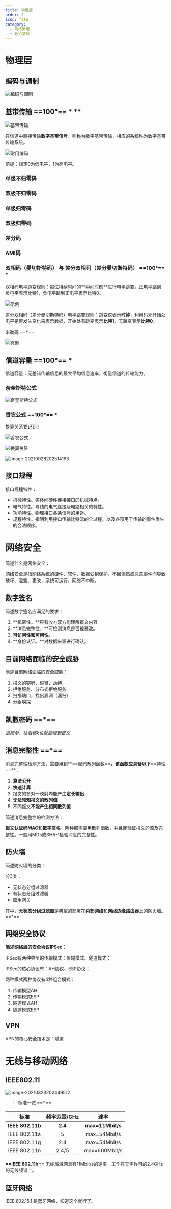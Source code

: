 ```yaml
---
title: 物理层
order: 2
icon: file
category:
  - 网络原理	
  - 理论基础
---
```


# 物理层

## 编码与调制

![编码与调制](https://cdn.jsdelivr.net/gh/zhengzhenning/imageBeds@main/images/008i3skNgy1gthudala2rj61ln0u07cy02.jpg)

## [基带传输](https://www.bilibili.com/video/BV1c4411d7jb?p=17) ==100°== * **

![基带传输](https://cdn.jsdelivr.net/gh/zhengzhenning/imageBeds@main/images/008i3skNgy1gvi69r44lfj60wb0u0wiv02-20240411175526959.jpg)

在信道中直接传输**数字基带信号**，则称为数字基带传输，相应的系统称为数字基带传输系统。

![常用编码](https://cdn.jsdelivr.net/gh/zhengzhenning/imageBeds@main/images/008i3skNgy1gthuaibbdwj60ya0iijuz02.jpg)

前提：规定0为低电平，1为高电平。

### 单级不归零码

### 双极不归零码

### 单级归零码

### 双极归零码

### 差分码

### AMI码

### 双相码（曼切斯特码） 与 差分双相码（差分曼切斯特码） ==100°== *

双相码电平跳变规则：每位持续时间的**<u>中间时刻</u>**进行电平跳变。正电平跳到负电平表示比特1，负电平跳到正电平表示比特0。

![示例](https://cdn.jsdelivr.net/gh/zhengzhenning/imageBeds@main/images/008i3skNgy1gtr0u65df9j61kl0tkwla02-20240411175741737.jpg)

差分双相码（差分曼切斯特码）电平跳变规则：跳变仅表示**时钟**，利用码元开始处电平是否发生变化来表示数据，开始处有跳变表示**比特1**，无跳变表示**比特0**。

米勒码 ==*==

![真题](https://cdn.jsdelivr.net/gh/zhengzhenning/imageBeds@main/images/008i3skNgy1guwm9gr2xrj61s20u0dq202.jpg)

## 信道容量 ==100°==  *

信道容量：无差错传输信息的最大平均信息速率，衡量信道的传输能力。

### 奈奎斯特公式

![奈奎斯特公式](https://cdn.jsdelivr.net/gh/zhengzhenning/imageBeds@main/images/008i3skNgy1guo7qkpd6mj62ho0p6th202.jpg)

### 香农公式 ==100°== *

换算关系要记到！

![香农公式](https://cdn.jsdelivr.net/gh/zhengzhenning/imageBeds@main/images/008i3skNgy1guo80sngldj61ai0u0gsf02.jpg)

![换算关系](https://cdn.jsdelivr.net/gh/zhengzhenning/imageBeds@main/images/008i3skNgy1guwm28agqhj62e00kqafs02.jpg)

![image-20210928202514193](https://cdn.jsdelivr.net/gh/zhengzhenning/imageBeds@main/images/008i3skNgy1guwm3ikdvkj61xu0u0gto02.jpg)

## 接口规程  

接口规程特性：

- 机械特性。实体间硬件连接接口的机械特点。
- 电气特性。导线的电气连接及电路相关的特性。
- 功能特性。物理接口各条信号的用途。
- 规程特性。指明利用接口传输比特流的全过程，以及各项用于传输的事件发生的合法顺序。



# 网络安全

简述什么是网络安全：

网络安全是指网络系统的硬件、软件、数据受到保护，不因偶然或恶意事件而导致破坏、泄露、更改，系统可运行，网络不中断。

## [数字签名](https://blog.csdn.net/qq_26566331/article/details/88185652?ops_request_misc=&request_id=&biz_id=102&utm_term=数字签名&utm_medium=distribute.pc_search_result.none-task-blog-2~all~sobaiduweb~default-2-.nonecase&spm=1018.2226.3001.4187)

简述数字签名应满足的要求：

1. **机密性。**只有收方双方能理解报文内容
2. **消息完整性。**可检测消息是否被篡改。
3. **可访问性和可用性。**
4. **身份认证。**对数据来源进行确认。



## 目前网络面临的安全威胁

简述目前网络面临的安全威胁：

1. 报文的窃听、假冒、劫持
2. 拒绝服务、分布式拒绝服务
3. 扫描端口，找出漏洞（漏扫）
4. 分组嗅探

## 凯撒密码 ==*==

*很简单，往后移k位就能得到密文*

## 消息完整性 ==*==

消息完整性检测方法，需要用到**==密码散列函数==**，该函数应具备以下**==特性==**：

1. **算法公开**
2. **快速计算**
3. 报文的多对一映射均能产生**定长输出**
4. **无法预知报文的散列值**
5. 不同报文**不能产生相同散列值**

简述消息完整性的检测方法：

**报文认证码MAC**和**数字签名**。两种都需要用散列函数，并且能验证报文的源及完整性。一般用MD5或SHA-1检验消息的完整性。





## 防火墙

简述防火墙的分类：

分3类：

- 无状态分组过滤器
- 有状态分组过滤器
- 应用网关

其中，**无状态分组过滤器**是典型的部署在**内部网络**和**网络边缘路由器**上的防火墙。 ==*==

## 网络安全协议

**简述网络层的安全协议IPSec：**

IPSec有两种典型的传输模式：传输模式、隧道模式；

IPSec的核心协议有：AH协议、ESP协议；

两种模式两种协议有4种组合模式：

1. 传输模型AH
2. 传输模式ESP
3. 隧道模式AH
4. 隧道模式ESP

## VPN

VPN的核心安全技术是：隧道



# 无线与移动网络

## IEEE802.11  

![image-20210823202449512](https://cdn.jsdelivr.net/gh/zhengzhenning/imageBeds@main/images/008i3skNgy1gtqzrzbw8yj61xo0hktbu02.jpg)

> **标准一览 ==*==**

|       标准       | 频率范围/GHz |       速率       |
| :--------------: | :----------: | :--------------: |
| **IEEE 802.11b** |   **2.4**    | **max=11Mbit/s** |
|   IEEE 802.11a   |      5       |   max=54Mbit/s   |
|   IEEE 802.11g   |     2.4      |   max=54Mbit/s   |
|   IEEE 802.11n   |    2.4/5     |  max=600Mbit/s   |

**==IEEE 802.11b==** 无线局域网具有11Mbit/s的速率，工作在无需许可的2.4GHz的无线频谱上。

## 蓝牙网络

IEEE 802.15.1 是蓝牙网络，知道这个就行了。